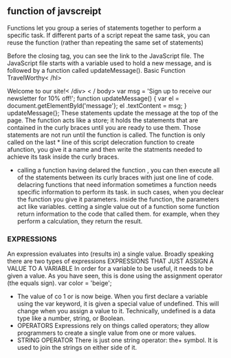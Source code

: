 ## function of javscreipt
Functions let you group a series of statements together to perform a specific task. If different parts of a script repeat the same task, you can reuse the function (rather than repeating the same set of statements)

<!DOCTYPE html> <html> <head> 
Before the closing </body> tag, you can see the link to the JavaScript file. The JavaScript file starts with a variable used to hold a new message, and is followed by a function called updateMessage(). 
<ti tle>Basic Function</title> <link rel ="stylesheet" href="css/c03.css" /> </head> <body> <hl>TravelWorthy< /hl> <div id="message">Welcome to our site!< /div> <script src="js/basic-function.js"></script> < / body> </html> 
var msg = 'Sign up to receive our newsletter for 10% off!'; function updateMessage() { var el = document.getElementByld('message'}; el .textContent = msg; } updateMessage(}; 
These statements update the message at the top of the page. The function acts like a store; it holds the statements that are contained in the curly braces until you are ready to use them. Those statements are not run until the function is called. The function is only called on the last * line of this script
delecration function to create afunction, you give it a name and then write the statments needed to achieve its task inside the curly braces.
* calling a function
having delared the function , you can then execute all of the statements between its curly braces with just one line of code. 
delacring functions that need information
sometimes a function needs specific information to perform its task. in such cases, when you declear the function you give it parameters. inside the function, the parameters act like variables.
cetting a single value out of a function 
some function return information to the code that called them. for example, when they perform a calculation, they return the result.
### EXPRESSIONS 
An expression evaluates into (results in) a single value. Broadly speaking there are two types of expressions
EXPRESSIONS THAT JUST ASSIGN A VALUE TO A VARIABLE 
In order for a variable to be useful, it needs to be given a value. As you have seen, this is done using the assignment operator (the equals sign). var color = 'beige'; 
* The value of co 1 or is now beige. 
When you first declare a variable using the var keyword, it is given a special value of undefined. This will change when you assign a value to it. Technically, undefined is a data type like a number, string, or Boolean. 
* OPERATORS 
Expressions rely on things called operators; they allow programmers to create a single value from one or more values. 
* STRING OPERATOR 
There is just one string operator: the+ symbol. It is used to join the strings on either side of it. 


